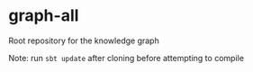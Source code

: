 # graph-all
Root repository for the knowledge graph

Note: run `sbt update` after cloning before attempting to compile
